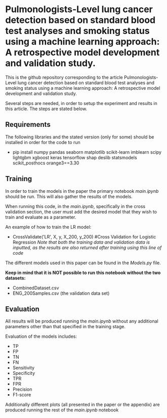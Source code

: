 # Pulmonologists-Level lung cancer detection based on standard blood test analyses and smoking status using a machine learning approach: A retrospective model development and validation study. 

This is the github repository corresponding to the article Pulmonologists-Level lung cancer detection based on standard blood test analyses and smoking status using a machine learning approach: A retrospective model development and validation study.

Several steps are needed, in order to setup the experiment and results in this article. The steps are stated below.
## Requirements

The following libraries and the stated version (only for some) should be installed in order for the code to run

- pip install numpy pandas seaborn matplotlib scikit-learn imblearn scipy lightgbm xgboost keras tensorflow shap deslib statsmodels scikit_posthocs orange3==3.30

## Training

In order to train the models in the paper the primary notebook _main.ipynb_ should be run. This will also gather the results of the models.

When running this code, in the _main.ipynb_, specifically in the cross validation section, the user must add the desired model that they wish to train and evaluate as a parameter. 

An example of how to train the LR model:

- CrossValidate('LR', X, y, X_200, y_200) #Cross Validation for Logistic Regression
_Note that both the training data and validation data is inputted, as the results are also returned after training using this line of code_

The different models used in this paper can be found in the _Models.py_ file.

**Keep in mind that it is NOT possible to run this notebook without the two datasets:** 
- CombinedDataset.csv
- ENG_200Samples.csv (the validation data set)

## Evaluation

All results will be produced running the _main.ipynb_ without any additional parameters other than that specified in the training stage.

Evaluation of the models includes:

- TP
- FP
- TN
- FN
- Sensitivity
- Specificity
- TPR
- FPR
- Precision
- F1-score

Additionally different plots (all presented in the paper or the appendix) are produced running the rest of the _main.ipynb_ notebook
